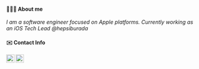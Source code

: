 #### 👨🏻‍💻 About me

<p><em> I am a software engineer focused on Apple platforms. Currently working as an iOS Tech Lead @hepsiburada </em></p>

#### ✉️ Contact Info

<p align="left">
<a href="https://twitter.com/_bilalarslan">
  <img align="left" alt="Bilal Arslan, Twitter" width="22px" src="https://raw.githubusercontent.com/peterthehan/peterthehan/master/assets/twitter.svg" />
</a>
<a href="https://www.linkedin.com/in/bilal-arslan/">
  <img align="left" alt="Bilal Arslan's LinkedIN" width="22px" src="https://raw.githubusercontent.com/peterthehan/peterthehan/master/assets/linkedin.svg" />
</a>

<!-- <a href="http://bilalarslan.me/">
  <img align="left" alt="Bilal Arslan's web page" width="22px" src="https://raw.githubusercontent.com/peterthehan/peterthehan/master/assets/web.svg" />
</a> -->
</p>

<br />
  
<!-- #### 📈 GitHub Stats

<!--<p align="center">
<a href="https://github.com/arslanbilal">
  <img height="180em" src="https://github-readme-stats.vercel.app/api?username=arslanbilal&show_icons=true&theme=vision-friendly-dark&count_private=true&include_all_commits=true"/>
  <img height="180em" src="https://github-readme-stats.vercel.app/api/top-langs/?username=arslanbilal&layout=compact&theme=vision-friendly-dark"/>
</a>
</p>
